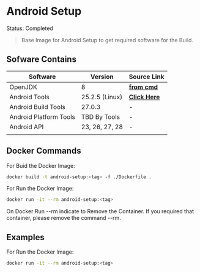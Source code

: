 
# Android Setup

Status: Completed

> Base Image for Android Setup to get required software for the Build.

## Sofware Contains

| Software  | Version  | Source Link  |
|---|---|---|
|  OpenJDK |  8 | **[from cmd](https://openjdk.java.net/install/)** |
| Android Tools  | 25.2.5 (Linux)  | **[Click Here](https://dl.google.com/android/repository/tools_r25.2.5-linux.zip)** |
| Android Build Tools  | 27.0.3  | -  |
| Android Platform Tools  | TBD By Tools  | -  |
| Android API  | 23, 26, 27, 28  | -  |
|   |   |   |

## Docker Commands

For Buid the Docker Image:

```bash
docker build -t android-setup:<tag> -f ./Dockerfile .

```

For Run the Docker Image:

```bash
docker run -it --rm android-setup:<tag>

```

On Docker Run --rm indicate to Remove the Container. If you required that container, please remove the command --rm.

## Examples

For Run the Docker Image:

```bash
docker run -it --rm android-setup:<tag>

```